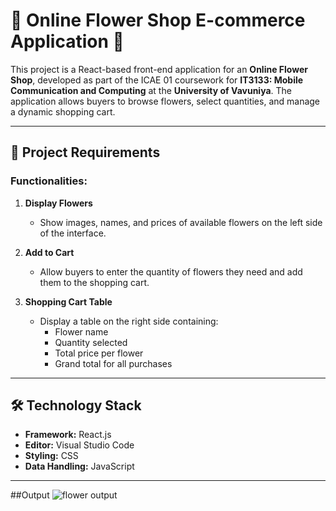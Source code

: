 # 🌸 Online Flower Shop E-commerce Application 🛒

This project is a React-based front-end application for an **Online Flower Shop**, developed as part of the ICAE 01 coursework for **IT3133: Mobile Communication and Computing** at the **University of Vavuniya**. The application allows buyers to browse flowers, select quantities, and manage a dynamic shopping cart.

---

## 📜 Project Requirements

### Functionalities:
1. **Display Flowers**  
   - Show images, names, and prices of available flowers on the left side of the interface.

2. **Add to Cart**  
   - Allow buyers to enter the quantity of flowers they need and add them to the shopping cart.

3. **Shopping Cart Table**  
   - Display a table on the right side containing:
     - Flower name
     - Quantity selected
     - Total price per flower
     - Grand total for all purchases

---

## 🛠️ Technology Stack

- **Framework:** React.js  
- **Editor:** Visual Studio Code  
- **Styling:** CSS  
- **Data Handling:** JavaScript  

---

##Output 
![flower output](https://github.com/user-attachments/assets/4ccd29a8-d07c-4b20-abec-d395e7ddccf6)

